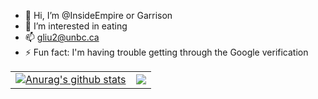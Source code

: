- 👋 Hi, I’m @InsideEmpire or Garrison
- 👀 I’m interested in eating
- 📫 gliu2@unbc.ca
- ⚡ Fun fact: I'm having trouble getting through the Google verification

<table>
  <tr>
    <td>
      <a href="https://github.com/InsideEmpire">
        <img align="center" src="https://github-readme-stats.vercel.app/api?username=InsideEmpire&show_icons=true&include_all_commits=true&theme=buefy&hide_border=true" alt="Anurag's github stats" />
      </a>
    </td>
    <td>
      <a href="https://github.com/anuraghazra/github-readme-stats">
        <img align="center" src="https://github-readme-stats.vercel.app/api/top-langs/?username=InsideEmpire&layout=compact&theme=buefy&hide_border=true" />
      </a>
    </td>
  </tr>
</table>
